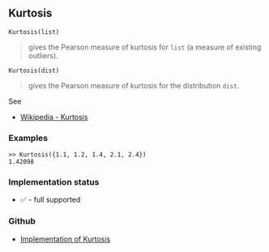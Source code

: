 ## Kurtosis

```
Kurtosis(list)
```

> gives the Pearson measure of kurtosis for `list` (a measure of existing outliers). 

```
Kurtosis(dist)
```

> gives the Pearson measure of kurtosis for the distribution `dist`. 

See
* [Wikipedia - Kurtosis](https://en.wikipedia.org/wiki/Kurtosis)

### Examples

```
>> Kurtosis({1.1, 1.2, 1.4, 2.1, 2.4})
1.42098
```

### Implementation status

* &#x2705; - full supported

### Github

* [Implementation of Kurtosis](https://github.com/axkr/symja_android_library/blob/master/symja_android_library/matheclipse-core/src/main/java/org/matheclipse/core/builtin/StatisticsFunctions.java#L4255) 
